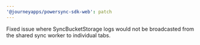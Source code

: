 ```yaml
---
'@journeyapps/powersync-sdk-web': patch
---
```


Fixed issue where SyncBucketStorage logs would not be broadcasted from the shared sync worker to individual tabs.
